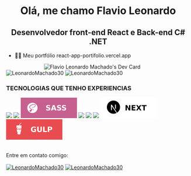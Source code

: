 <h1 align="center">Olá, me chamo Flavio Leonardo</h1>
<h2 align="center">Desenvolvedor front-end React e Back-end C# .NET</h2>

- 👨‍💻 Meu portfólio react-app-portifolio.vercel.app

<div>
<a href="https://app.daily.dev/flavioleonardo"><img align="right" width="400" src="https://api.daily.dev/devcards/48316c647f9a4b22b61065654415f434.png?r=oko"  alt="Flavio Leonardo Machado's Dev Card"/></a>
  
<img src="https://github-readme-stats.vercel.app/api?username=LeonardoMachado30&show_icons=true0&layout=compact&theme=radical&locale=en&hide_border=true&title_color=ffd700&hide=total-issues,contributed-to" alt="LeonardoMachado30" style="max-width: 100%;" height="180em" />
<img src="https://github-readme-stats.vercel.app/api/top-langs/?username=LeonardoMachado30&layout=compact&theme=radical&title_color=ffd700&hide_border=true" alt="LeonardoMachado30" height="196em" />
</div>

<h3>TECNOLOGIAS QUE TENHO EXPERIENCIAS</h3>
<div>
<!--HTML-->
<img src="https://camo.githubusercontent.com/d63d473e728e20a286d22bb2226a7bf45a2b9ac6c72c59c0e61e9730bfe4168c/68747470733a2f2f696d672e736869656c64732e696f2f62616467652f48544d4c352d4533344632363f7374796c653d666f722d7468652d6261646765266c6f676f3d68746d6c35266c6f676f436f6c6f723d7768697465" />
<!--CSS3-->
<img src="https://camo.githubusercontent.com/3a0f693cfa032ea4404e8e02d485599bd0d192282b921026e89d271aaa3d7565/68747470733a2f2f696d672e736869656c64732e696f2f62616467652f435353332d3135373242363f7374796c653d666f722d7468652d6261646765266c6f676f3d63737333266c6f676f436f6c6f723d7768697465" />
<!--SASS-->
<img src="https://github.com/LeonardoMachado30/LeonardoMachado30/blob/main/SASS.svg" />
<!--JAVASCRIPT-->
<img src="https://camo.githubusercontent.com/9d07c04bdd98c662d5df9d4e1cc1de8446ffeaebca330feb161f1fb8e1188204/68747470733a2f2f696d672e736869656c64732e696f2f62616467652f4a6176615363726970742d4637444631453f7374796c653d666f722d7468652d6261646765266c6f676f3d6a617661736372697074266c6f676f436f6c6f723d626c61636b" />
<!--TYPESCRIPT-->
<img src="https://camo.githubusercontent.com/6cf9abe9d706421df40ff4feff208a5728df2b77f9eb21f24d09df00a0d69203/68747470733a2f2f696d672e736869656c64732e696f2f62616467652f547970655363726970742d3030374143433f7374796c653d666f722d7468652d6261646765266c6f676f3d74797065736372697074266c6f676f436f6c6f723d7768697465" />
<!--REACT-->
<img src="https://camo.githubusercontent.com/268ac512e333b69600eb9773a8f80b7a251f4d6149642a50a551d4798183d621/68747470733a2f2f696d672e736869656c64732e696f2f62616467652f52656163742d3230323332413f7374796c653d666f722d7468652d6261646765266c6f676f3d7265616374266c6f676f436f6c6f723d363144414642" />
<!--NEXT-->
<img src="https://github.com/LeonardoMachado30/LeonardoMachado30/blob/main/NEXTJS.svg" />
<!--GULP-->
<img src="https://github.com/LeonardoMachado30/LeonardoMachado30/blob/main/GULP.svg" />
</div>
<br>

Entre em contato comigo:

<div>
<a href="https://www.linkedin.com/in/flavio-leonardo-ads/" target="blank"><img align="center" src="https://cdn-icons-png.flaticon.com/512/174/174857.png" alt="LeonardoMachado30" height="30" width="30" /></a>
<a href="https://mail.google.com/mail/u/0/#inbox?compose=CllgCJqSvRkZZgWBVBDvTrMxkSmvfrCvVGvNvrwKJntkXprlmPDFWwcwCFpcdcXtmTSPPTzzKPg" target="blank"><img align="center" src="https://imagepng.org/wp-content/uploads/2018/03/gmail-cone-icon.png" alt="LeonardoMachado30" height="30" width="30" /></a>
</div>

